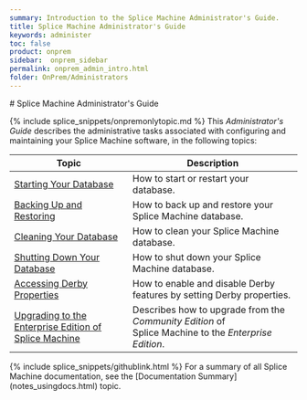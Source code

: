 ```yaml
---
summary: Introduction to the Splice Machine Administrator's Guide.
title: Splice Machine Administrator's Guide
keywords: administer
toc: false
product: onprem
sidebar:  onprem_sidebar
permalink: onprem_admin_intro.html
folder: OnPrem/Administrators
---
```

<section>
<div class="TopicContent" data-swiftype-index="true" markdown="1">
# Splice Machine Administrator's Guide

{% include splice_snippets/onpremonlytopic.md %}
This *Administrator's Guide* describes the administrative tasks
associated with configuring and maintaining your Splice Machine
software, in the following topics:

<table summary="Table of descriptions of and links to the sections in this section.">
                <col />
                <col />
                <thead>
                    <tr>
                        <th>Topic</th>
                        <th>Description</th>
                    </tr>
                </thead>
                <tbody>
                    <tr>
                        <td><a href="onprem_admin_startingdb.html">Starting Your Database</a>
                        </td>
                        <td>How to start or restart your database.</td>
                    </tr>
                    <tr>
                        <td><a href="onprem_admin_backingup.html">Backing Up and Restoring</a>
                        </td>
                        <td>How to back up and restore your Splice Machine database.</td>
                    </tr>
                    <tr>
                        <td><a href="onprem_admin_cleaningdb.html">Cleaning Your Database</a>
                        </td>
                        <td>How to clean your Splice Machine database.</td>
                    </tr>
                    <tr>
                        <td><a href="onprem_admin_shuttingdowndb.html">Shutting Down Your Database</a>
                        </td>
                        <td>How to shut down your Splice Machine database.</td>
                    </tr>
                    <tr>
                        <td><a href="onprem_admin_derbyprops.html">Accessing Derby Properties</a>
                        </td>
                        <td>How to enable and disable Derby features by setting Derby properties.</td>
                    </tr>
                    <tr>
                        <td><a href="onprem_admin_enablingenterprise.html" class="WithinBook">Upgrading to the Enterprise Edition of Splice Machine</a>
                        </td>
                        <td>Describes how to upgrade from the <em>Community Edition</em> of Splice Machine to the <em>Enterprise Edition</em>.</td>
                    </tr>
                </tbody>
            </table>
{% include splice_snippets/githublink.html %}
For a summary of all Splice Machine documentation, see the
[Documentation Summary](notes_usingdocs.html) topic.

</div>
</section>
